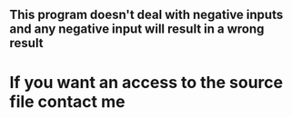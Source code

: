 ## This program doesn't deal with negative inputs and any negative input will result in a wrong result


# If you want an access to the source file contact me


